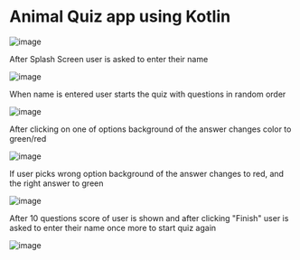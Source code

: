 # Animal Quiz app using Kotlin

![image](https://user-images.githubusercontent.com/84230029/192521986-8a5e0573-ced8-4be6-98f9-9dcef088ba80.png)

After Splash Screen user is asked to enter their name

![image](https://user-images.githubusercontent.com/84230029/192522390-e339abde-5dfc-42f6-b799-fb391ebca58b.png)

When name is entered user starts the quiz with questions in random order

![image](https://user-images.githubusercontent.com/84230029/192526279-aa2fd901-0070-49e4-a50f-2bf270f1de97.png)

After clicking on one of options background of the answer changes color to green/red

![image](https://user-images.githubusercontent.com/84230029/192526913-ffde1413-60c3-4307-88df-48fbcf11dc35.png)

If user picks wrong option background of the answer changes to red, and the right answer to green

![image](https://user-images.githubusercontent.com/84230029/192527292-88534426-4639-4ed8-94d5-1cac0b0d494c.png)

After 10 questions score of user is shown and after clicking "Finish" user is asked to enter their name once more to start quiz again

![image](https://user-images.githubusercontent.com/84230029/192527885-318199dd-2fd0-43ff-a687-41b1c9c562ce.png)
